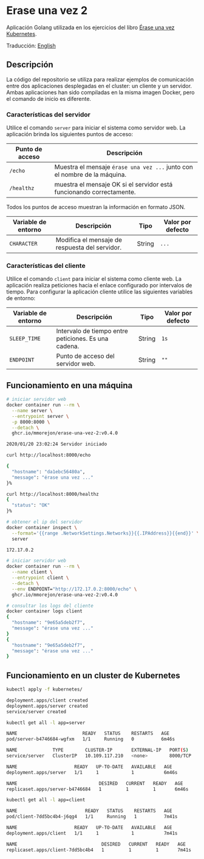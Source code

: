 # Erase una vez 2

Aplicación Golang utilizada en los ejercicios del libro [Érase una vez Kubernetes](https://leanpub.com/erase-una-vez-kubernetes).

Traducción: [English](README_en.md)

## Descripción

La código del repositorio se utiliza para realizar ejemplos de comunicación entre dos aplicaciones desplegadas en el cluster: un cliente y un servidor. Ambas aplicaciones han sido compiladas en la misma imagen Docker, pero el comando de inicio es diferente.

### Características del servidor

Utilice el comando `server` para iniciar el sistema como servidor web. La aplicación brinda los siguientes puntos de acceso:

|Punto de acceso |Descripción|
|-----|-----------|
|`/echo`| Muestra el mensaje `érase una vez ...` junto con el nombre de la máquina.|
|`/healthz`| muestra el mensaje OK si el servidor está funcionando correctamente.|

Todos los puntos de acceso muestran la información en formato JSON.

|Variable de entorno|Descripción|Tipo|Valor por defecto|
|-----|-----------|------|----|
|`CHARACTER`| Modifica el mensaje de respuesta del servidor.| String | `...` |

### Características del cliente

Utilice el comando `client` para iniciar el sistema como cliente web. La aplicación realiza peticiones hacia el enlace configurado por intervalos de tiempo. Para configurar la aplicación cliente utilice las siguientes variables de entorno:

|Variable de entorno|Descripción|Tipo|Valor por defecto|
|-----|-----------|------|---|
|`SLEEP_TIME`| Intervalo de tiempo entre peticiones. Es una cadena. | String | `1s` |
|`ENDPOINT`| Punto de acceso del servidor web.| String | `""` |

## Funcionamiento en una máquina

```bash
# iniciar servidor web
docker container run --rm \
  --name server \
  --entrypoint server \
  -p 8000:8000 \
  --detach \
  ghcr.io/mmorejon/erase-una-vez-2:v0.4.0

2020/01/20 23:02:24 Servidor iniciado
```

```bash
curl http://localhost:8000/echo

{
  "hostname": "da1ebc56480a",
  "message": "érase una vez ..."
}%
```

```bash
curl http://localhost:8000/healthz
{
  "status": "OK"
}%
```

```bash
# obtener el ip del servidor
docker container inspect \
  --format='{{range .NetworkSettings.Networks}}{{.IPAddress}}{{end}}' \
  server

172.17.0.2
```

```bash
# iniciar servidor web
docker container run --rm \
  --name client \
  --entrypoint client \
  --detach \
  --env ENDPOINT="http://172.17.0.2:8000/echo" \
  ghcr.io/mmorejon/erase-una-vez-2:v0.4.0
```

```bash
# consultar los logs del cliente
docker container logs client
{
  "hostname": "9e65a5deb2f7",
  "message": "érase una vez ..."
}
{
  "hostname": "9e65a5deb2f7",
  "message": "érase una vez ..."
}
```

## Funcionamiento en un cluster de Kubernetes

```bash
kubectl apply -f kubernetes/

deployment.apps/client created
deployment.apps/server created
service/server created
```

```bash
kubectl get all -l app=server

NAME                        READY   STATUS    RESTARTS   AGE
pod/server-b4746684-wgfxm   1/1     Running   0          6m46s

NAME             TYPE        CLUSTER-IP       EXTERNAL-IP   PORT(S)    AGE
service/server   ClusterIP   10.109.117.210   <none>        8000/TCP   6m46s

NAME                     READY   UP-TO-DATE   AVAILABLE   AGE
deployment.apps/server   1/1     1            1           6m46s

NAME                              DESIRED   CURRENT   READY   AGE
replicaset.apps/server-b4746684   1         1         1       6m46s
```

```bash
kubectl get all -l app=client

NAME                         READY   STATUS    RESTARTS   AGE
pod/client-7dd5bc4b4-j6qg4   1/1     Running   1          7m41s

NAME                     READY   UP-TO-DATE   AVAILABLE   AGE
deployment.apps/client   1/1     1            1           7m41s

NAME                               DESIRED   CURRENT   READY   AGE
replicaset.apps/client-7dd5bc4b4   1         1         1       7m41s
```
